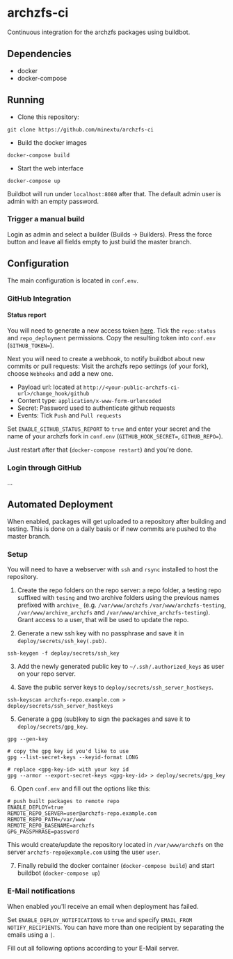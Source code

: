 # archzfs-ci

Continuous integration for the archzfs packages using buildbot.

## Dependencies
- docker
- docker-compose

## Running
- Clone this repository:
```
git clone https://github.com/minextu/archzfs-ci
```
- Build the docker images
```
docker-compose build
```
- Start the web interface
```
docker-compose up
```

Buildbot will run under `localhost:8080` after that. The default admin user is admin with an empty password.

### Trigger a manual build
Login as admin and select a builder (Builds -> Builders). Press the force button and leave all fields empty to just build the master branch.

## Configuration
The main configuration is located in `conf.env`.

### GitHub Integration
#### Status report
You will need to generate a new access token [here](https://github.com/settings/tokens).
Tick the `repo:status` and `repo_deployment` permissions.
Copy the resulting token into `conf.env` (`GITHUB_TOKEN=`).

Next you will need to create a webhook, to notify buildbot about new commits or pull requests:
Visit the archzfs repo settings (of your fork), choose `Webhooks` and add a new one.

- Payload url: located at `http://<your-public-archzfs-ci-url>/change_hook/github`
- Content type: `application/x-www-form-urlencoded`
- Secret: Password used to authenticate github requests
- Events: Tick `Push` and `Pull requests`

Set `ENABLE_GITHUB_STATUS_REPORT` to `true` and enter your secret and the name of your archzfs fork in `conf.env` (`GITHUB_HOOK_SECRET=`, `GITHUB_REPO=`).

Just restart after that (`docker-compose restart`) and you're done.

### Login through GitHub
...

## Automated Deployment
When enabled, packages will get uploaded to a repository after building and testing. This is done on a daily basis or if new commits are pushed to the master branch.

### Setup
You will need to have a webserver with `ssh` and `rsync` installed to host the repository.

1. Create the repo folders on the repo server: a repo folder, a testing repo suffixed with `tesing` and two archive folders using the previous names prefixed with `archive_` (e.g. `/var/www/archzfs`  `/var/www/archzfs-testing`, `/var/www/archive_archzfs` and `/var/www/archive_archzfs-testing`). Grant access to a user, that will be used to update the repo.

2. Generate a new ssh key with no passphrase and save it in `deploy/secrets/ssh_key(.pub)`.

```
ssh-keygen -f deploy/secrets/ssh_key
```

3. Add the newly generated public key to `~/.ssh/.authorized_keys` as user on your repo server.

4. Save the public server keys to `deploy/secrets/ssh_server_hostkeys`.

```
ssh-keyscan archzfs-repo.example.com > deploy/secrets/ssh_server_hostkeys
```

5. Generate a gpg (sub)key to sign the packages and save it to `deploy/secrets/gpg_key`.

```
gpg --gen-key

# copy the gpg key id you'd like to use
gpg --list-secret-keys --keyid-format LONG

# replace <gpg-key-id> with your key id
gpg --armor --export-secret-keys <gpg-key-id> > deploy/secrets/gpg_key
```

6. Open `conf.env` and fill out the options like this:

```
# push built packages to remote repo
ENABLE_DEPLOY=true
REMOTE_REPO_SERVER=user@archzfs-repo.example.com
REMOTE_REPO_PATH=/var/www
REMOTE_REPO_BASENAME=archzfs
GPG_PASSPHRASE=password
```

This would create/update the repository located in `/var/www/archzfs` on the server `archzfs-repo@example.com` using the user `user`.

7. Finally rebuild the docker container (`docker-compose build`) and start buildbot (`docker-compose up`)

### E-Mail notifications
When enabled you'll receive an email when deployment has failed.

Set `ENABLE_DEPLOY_NOTIFICATIONS` to `true` and specify `EMAIL_FROM` `NOTIFY_RECIPIENTS`.
You can have more than one recipient by separating the emails using a `|`.

Fill out all following options according to your E-Mail server.
